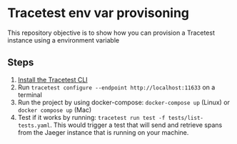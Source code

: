 # Tracetest env var provisoning

This repository objective is to show how you can provision a Tracetest instance using a environment variable

## Steps

1. [Install the Tracetest CLI](https://docs.tracetest.io/installing/)
2. Run `tracetest configure --endpoint http://localhost:11633` on a terminal
3. Run the project by using docker-compose: `docker-compose up` (Linux) or `docker compose up` (Mac)
4. Test if it works by running: `tracetest run test -f tests/list-tests.yaml`. This would trigger a test that will send and retrieve spans from the Jaeger instance that is running on your machine.
